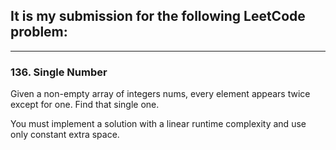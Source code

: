 ## It is my submission for the following LeetCode problem:

---

### 136. Single Number

Given a non-empty array of integers nums, every element appears twice except for one. Find that single one.

You must implement a solution with a linear runtime complexity and use only constant extra space.
